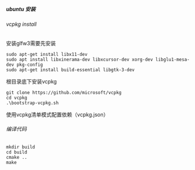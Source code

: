 ##### ubuntu 安装

###### vcpkg install 

安装glfw3需要先安装

```shell
sudo apt-get install libx11-dev	
sudo apt install libxinerama-dev libxcursor-dev xorg-dev libglu1-mesa-dev pkg-config
sudo apt-get install build-essential libgtk-3-dev
```

根目录底下安装vcpkg

```shell
git clone https://github.com/microsoft/vcpkg
cd vcpkg
.\bootstrap-vcpkg.sh
```

使用vcpkg清单模式配置依赖（vcpkg.json）

###### 编译代码

```shell
mkdir build
cd build
cmake ..
make
```

